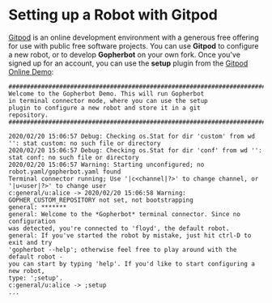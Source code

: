 # Setting up a Robot with Gitpod

[Gitpod](https://gitpod.io) is an online development environment with a generous free offering for use with public free software projects. You can use **Gitpod** to configure a new robot, or to develop **Gopherbot** on your own fork. Once you've signed up for an account, you can use the **setup** plugin from the [Gitpod Online Demo](https://gitpod.io/#https://github.com/lnxjedi/gopherbot):

```
############################################################################
Welcome to the Gopherbot Demo. This will run Gopherbot
in terminal connector mode, where you can use the setup
plugin to configure a new robot and store it in a git
repository.
############################################################################

2020/02/20 15:06:57 Debug: Checking os.Stat for dir 'custom' from wd '': stat custom: no such file or directory
2020/02/20 15:06:57 Debug: Checking os.Stat for dir 'conf' from wd '': stat conf: no such file or directory
2020/02/20 15:06:57 Warning: Starting unconfigured; no robot.yaml/gopherbot.yaml found
Terminal connector running; Use '|c<channel|?>' to change channel, or '|u<user|?>' to change user
c:general/u:alice -> 2020/02/20 15:06:58 Warning: GOPHER_CUSTOM_REPOSITORY not set, not bootstrapping
general: *******
general: Welcome to the *Gopherbot* terminal connector. Since no configuration
was detected, you're connected to 'floyd', the default robot.
general: If you've started the robot by mistake, just hit ctrl-D to exit and try
'gopherbot --help'; otherwise feel free to play around with the default robot -
you can start by typing 'help'. If you'd like to start configuring a new robot,
type: ';setup'.
c:general/u:alice -> ;setup
...
```
